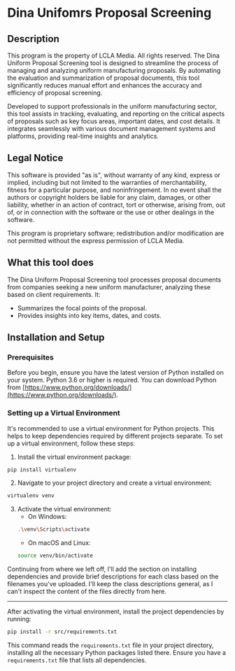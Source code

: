 # Dina Unifomrs Proposal Screening

## Description
This program is the property of LCLA Media. All rights reserved. The Dina Uniform Proposal Screening tool is designed to streamline the process of managing and analyzing uniform manufacturing proposals. By automating the evaluation and summarization of proposal documents, this tool significantly reduces manual effort and enhances the accuracy and efficiency of proposal screening.

Developed to support professionals in the uniform manufacturing sector, this tool assists in tracking, evaluating, and reporting on the critical aspects of proposals such as key focus areas, important dates, and cost details. It integrates seamlessly with various document management systems and platforms, providing real-time insights and analytics.

## Legal Notice
This software is provided "as is", without warranty of any kind, express or implied, including but not limited to the warranties of merchantability, fitness for a particular purpose, and noninfringement. In no event shall the authors or copyright holders be liable for any claim, damages, or other liability, whether in an action of contract, tort or otherwise, arising from, out of, or in connection with the software or the use or other dealings in the software.

This program is proprietary software; redistribution and/or modification are not permitted without the express permission of LCLA Media.

## **What this tool does**

The Dina Uniform Proposal Screening tool processes proposal documents from companies seeking a new uniform manufacturer, analyzing these based on client requirements. It:

- Summarizes the focal points of the proposal.
- Provides insights into key items, dates, and costs.


## Installation and Setup

### Prerequisites
Before you begin, ensure you have the latest version of Python installed on your system. Python 3.6 or higher is required. You can download Python from [https://www.python.org/downloads/](https://www.python.org/downloads/).

### Setting up a Virtual Environment
It's recommended to use a virtual environment for Python projects. This helps to keep dependencies required by different projects separate. To set up a virtual environment, follow these steps:

1. Install the virtual environment package:
```sh
pip install virtualenv
```

2. Navigate to your project directory and create a virtual environment:
```sh
virtualenv venv
```

3. Activate the virtual environment:
   - On Windows:
   ```sh
   .\venv\Scripts\activate
   ```
   - On macOS and Linux:
   ```sh
   source venv/bin/activate
   ```

Continuing from where we left off, I'll add the section on installing dependencies and provide brief descriptions for each class based on the filenames you've uploaded. I'll keep the class descriptions general, as I can't inspect the content of the files directly from here.

---

After activating the virtual environment, install the project dependencies by running:

```sh
pip install -r src/requirements.txt
```

This command reads the `requirements.txt` file in your project directory, installing all the necessary Python packages listed there. Ensure you have a `requirements.txt` file that lists all dependencies.

